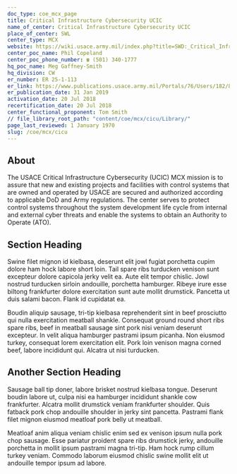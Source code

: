 ```yaml
---
doc_type: coe_mcx_page 
title: Critical Infrastructure Cybersecurity UCIC
name_of_center: Critical Infrastructure Cybersecurity UCIC
place_of_center: SWL
center_type: MCX
website: https://wiki.usace.army.mil/index.php?title=SWD:_Critical_Infrastructure_Cybersecurity_Mandatory_Center_of_Expertise&redirect=no
center_poc_name: Phil Copeland
center_poc_phone_number: ☎ (501) 340-1777
hq_poc_name: Meg Gaffney-Smith
hq_division: CW
er_number: ER 25-1-113
er_link: https://www.publications.usace.army.mil/Portals/76/Users/182/86/2486/ER%2025-1-113.pdf?ver=CWGVBUsmJ4bMuJ3kSM2L-A%3d%3d
er_publication_date: 31 Jan 2019
activation_date: 20 Jul 2018
recertification_date: 20 Jul 2018
center_functional_proponent: Tom Smith
// file_library_root_path: "content/coe/mcx/cicu/Library/" 
page_last_reviewed: 1 January 1970 
slug: /coe/mcx/cicu
---
```


## About 

The USACE Critical Infrastructure Cybersecurity (UCIC) MCX mission is to assure that new and existing projects and facilities with control
systems that are owned and operated by USACE are secured and authorized according to
applicable DoD and Army regulations. The center serves to protect control systems throughout the system development life cycle from internal and external cyber threats and enable the systems to obtain an Authority to Operate (ATO).

 ## Section Heading 

 Swine filet mignon id kielbasa, deserunt elit jowl fugiat porchetta cupim dolore ham hock labore short loin. Tail spare ribs turducken venison sunt excepteur dolore capicola jerky velit ea. Aute elit tempor chislic. Jowl nostrud turducken sirloin andouille, porchetta hamburger. Ribeye irure esse biltong frankfurter dolore exercitation sunt aute mollit drumstick. Pancetta ut duis salami bacon. Flank id cupidatat ea. 

 Boudin aliquip sausage, tri-tip kielbasa reprehenderit sint in beef prosciutto qui nulla exercitation meatball shankle. Consequat ground round short ribs spare ribs, beef in meatball sausage sint pork nisi veniam deserunt excepteur. In velit aliqua hamburger pastrami ipsum picanha. Non eiusmod turkey, consequat lorem exercitation elit. Pork loin venison magna corned beef, labore incididunt qui. Alcatra ut nisi turducken. 

 ## Another Section Heading 

 Sausage ball tip doner, labore brisket nostrud kielbasa tongue. Deserunt boudin labore ut, culpa nisi ea hamburger incididunt shankle cow frankfurter. Alcatra mollit drumstick veniam frankfurter shoulder. Quis fatback pork chop andouille shoulder in jerky sint pancetta. Pastrami flank filet mignon eiusmod meatloaf pork belly ut meatball. 

 Meatloaf anim aliqua veniam chislic enim sed ex venison ipsum nulla pork chop sausage. Esse pariatur proident spare ribs drumstick jerky, andouille porchetta in mollit ipsum pastrami magna tri-tip. Ham hock rump cillum turkey veniam. Commodo laborum eiusmod chislic swine mollit elit ut andouille tempor ipsum ad labore. 

